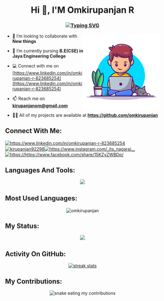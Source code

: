 <h1 align="center">Hi 👋, I'M Omkirupanjan R</h1>
<h3 align="center">
  <a href="https://git.io/typing-svg"><img src="https://readme-typing-svg.demolab.com?font=Fira+Code&pause=1000&center=true&random=false&width=435&lines=Fullstack+Developer;Open+Source+Contributor;MERN+Stack+Developer%7C;Software+Developer+;Programmer" alt="Typing SVG" /></a>
</h3>

<img align="right" alt="Coding" height="250" width="250" src="https://raw.githubusercontent.com/naveen-gn/naveen-gn/main/portfolio.png">

- 👯 I’m looking to collaborate with **New things**

- 🌱 I’m currently pursing **B.E(CSE) in Jaya Engineering College**

- 💻 Connect with me on [https://www.linkedin.com/in/omkirupanjan-r-823685254](https://www.linkedin.com/in/omkirupanjan-r-823685254)

- 📫 Reach me on **kirupanjanom@gmail.com**

- 👨‍💻 All of my projects are available at **https://github.com/omkirupanjan**

## Connect With Me:
<p align="left">
<a href="https://www.linkedin.com/in/omkirupanjan-r-823685254
" target="_blank"><img align="center" src="https://raw.githubusercontent.com/rahuldkjain/github-profile-readme-generator/master/src/images/icons/Social/linked-in-alt.svg" alt="https://www.linkedin.com/in/omkirupanjan-r-823685254" height="30" width="40" /></a><a href="https://leetcode.com/Naveen12gn/"  target="_blank"><img align="center" src="https://raw.githubusercontent.com/rahuldkjain/github-profile-readme-generator/master/src/images/icons/Social/twitter.svg" alt="kirupanjan92298" height="30" width="40" /></a><a href="https://www.instagram.com/_its_nagaraj__" target="_blank"><img align="center" src="https://raw.githubusercontent.com/rahuldkjain/github-profile-readme-generator/master/src/images/icons/Social/instagram.svg" alt="https://www.instagram.com/_its_nagaraj__" height="30" width="40" /></a><a href="https://fb.com/https://https://www.facebook.com/share/15KZyZWBDp/" target="_blank"><img align="center" src="https://raw.githubusercontent.com/rahuldkjain/github-profile-readme-generator/master/src/images/icons/Social/facebook.svg" alt="https://https://www.facebook.com/share/15KZyZWBDp/" height="30" width="40" /></a>
</p>

## Languages And Tools:

<p align="center"> <a href="https://github.com/omkirupanjan"><img src="https://skillicons.dev/icons?i=html,css,js,react,nodejs,express,mongodb,,mysql,python,java,c,vscode,github,git,linux,kali,npm,figma,dribble,behance,framer,linkedin"> </a> </p>

## Most Used Languages:
<p align="center">
  <img align="center" src="https://github-readme-stats.vercel.app/api/top-langs?username=omkirupanjan&show_icons=true&locale=en&layout=compact&bg_color=151515" alt="omkirupanjan" />
</p>


## My Status:
<p align="center">
<img height="200px" src="https://github-readme-stats.vercel.app/api?username=omkirupanjan&show_icons=true&count_private=true&theme=gruvbox&bg_color=151515">
</p>


## Activity On GitHub:

<p align="center">
  <a href="https://github.com/omkirupanjan"> 
    <img width=390 src="https://github-readme-streak-stats-salesp07.vercel.app/?user=omkirupanjan&count_private=true&theme=dark&border_radius=10&stroke=f53b3b" alt="streak stats"/>


</a> 
</p>

## My Contributions:
<div align="center">
  <img alt = "snake eating my contributions" src="https://raw.githubusercontent.com/omkirupanjan/omkirupanjan/output/github-contribution-grid-snake-dark.svg"/>
</div>
